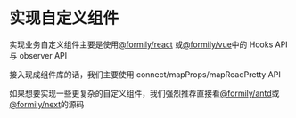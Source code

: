 # 实现自定义组件

实现业务自定义组件主要是使用[@formily/react](https://react.formilyjs.org/zh-CN) 或[@formily/vue](https://vue.formilyjs.org)中的 Hooks API 与 observer API

接入现成组件库的话，我们主要使用 connect/mapProps/mapReadPretty API

如果想要实现一些更复杂的自定义组件，我们强烈推荐直接看[@formily/antd](https://github.com/alibaba/formily/tree/formily_next/packages/antd/src)或 [@formily/next](https://github.com/alibaba/formily/tree/formily_next/packages/next/src)的源码
